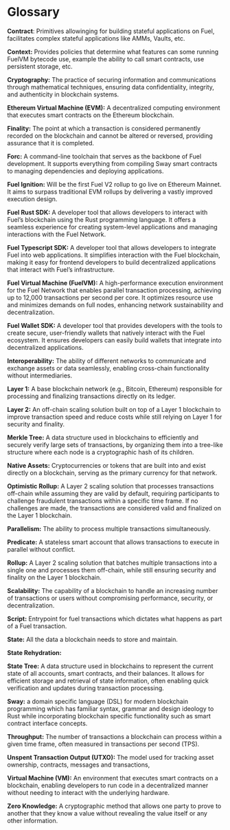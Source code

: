 # Glossary

**Contract**: Primitives allowinging for building stateful applications on Fuel, facilitates complex stateful applications like AMMs, Vaults, etc.

**Context:** Provides policies that determine what features can some running FuelVM bytecode use, example the ability to call smart contracts, use persistent storage, etc.

**Cryptography:** The practice of securing information and communications through mathematical techniques, ensuring data confidentiality, integrity, and authenticity in blockchain systems.

**Ethereum Virtual Machine (EVM):** A decentralized computing environment that executes smart contracts on the Ethereum blockchain.

**Finality:** The point at which a transaction is considered permanently recorded on the blockchain and cannot be altered or reversed, providing assurance that it is completed.

**Forc:** A command-line toolchain that serves as the backbone of Fuel development. It supports everything from compiling Sway smart contracts to managing dependencies and deploying applications.

**Fuel Ignition:** Will be the first Fuel V2 rollup to go live on Ethereum Mainnet. It aims to surpass traditional EVM rollups by delivering a vastly improved execution design.

**Fuel Rust SDK:** A developer tool that allows developers to interact with Fuel’s blockchain using the Rust programming language. It offers a seamless experience for creating system-level applications and managing interactions with the Fuel Network.

**Fuel Typescript SDK:** A developer tool that allows developers to integrate Fuel into web applications. It simplifies interaction with the Fuel blockchain, making it easy for frontend developers to build decentralized applications that interact with Fuel’s infrastructure.

**Fuel Virtual Machine (FuelVM):** A high-performance execution environment for the Fuel Network that enables parallel transaction processing, achieving up to 12,000 transactions per second per core. It optimizes resource use and minimizes demands on full nodes, enhancing network sustainability and decentralization.

**Fuel Wallet SDK:** A developer tool that provides developers with the tools to create secure, user-friendly wallets that natively interact with the Fuel ecosystem. It ensures developers can easily build wallets that integrate into decentralized applications.

**Interoperability:** The ability of different networks to communicate and exchange assets or data seamlessly, enabling cross-chain functionality without intermediaries.

**Layer 1:** A base blockchain network (e.g., Bitcoin, Ethereum) responsible for processing and finalizing transactions directly on its ledger.

**Layer 2:** An off-chain scaling solution built on top of a Layer 1 blockchain to improve transaction speed and reduce costs while still relying on Layer 1 for security and finality.

**Merkle Tree:** A data structure used in blockchains to efficiently and securely verify large sets of transactions, by organizing them into a tree-like structure where each node is a cryptographic hash of its children.

**Native Assets:** Cryptocurrencies or tokens that are built into and exist directly on a blockchain, serving as the primary currency for that network.

**Optimistic Rollup:** A Layer 2 scaling solution that processes transactions off-chain while assuming they are valid by default, requiring participants to challenge fraudulent transactions within a specific time frame. If no challenges are made, the transactions are considered valid and finalized on the Layer 1 blockchain.

**Parallelism:** The ability to process multiple transactions simultaneously.

**Predicate:** A stateless smart account that allows transactions to execute in parallel without conflict.

**Rollup:** A Layer 2 scaling solution that batches multiple transactions into a single one and processes them off-chain, while still ensuring security and finality on the Layer 1 blockchain.

**Scalability:** The capability of a blockchain to handle an increasing number of transactions or users without compromising performance, security, or decentralization.

**Script:** Entrypoint for fuel transactions which dictates what happens as part of a Fuel transaction.

**State:** All the data a blockchain needs to store and maintain.

**State Rehydration:**

**State Tree:** A data structure used in blockchains to represent the current state of all accounts, smart contracts, and their balances. It allows for efficient storage and retrieval of state information, often enabling quick verification and updates during transaction processing.

**Sway:** a domain specific language (DSL) for modern blockchain programming which has familiar syntax, grammar and design ideology to Rust while incorporating blockchain specific functionality such as smart contract interface concepts.

**Throughput:** The number of transactions a blockchain can process within a given time frame, often measured in transactions per second (TPS).

**Unspent Transaction Output (UTXO):** The model used for tracking asset ownership, contracts, messages and transactions,

**Virtual Machine (VM):** An environment that executes smart contracts on a blockchain, enabling developers to run code in a decentralized manner without needing to interact with the underlying hardware.

**Zero Knowledge:** A cryptographic method that allows one party to prove to another that they know a value without revealing the value itself or any other information.
